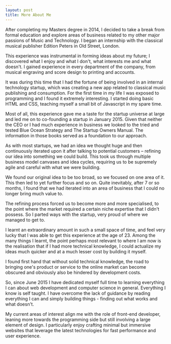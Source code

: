 ```yaml
---
layout: post
title: More About Me
---
```


After completing my Masters degree in 2014, I decided to take a break from formal education and explore areas of business related to my other major passions of Music and Technology. I began an internship with the classical musical publisher Edition Peters in Old Street, London. 

This experience was instrumental in forming ideas about my future; I discovered what I enjoy and what I don't, what interests me and what doesn't. I gained experience in every department of the company, from musical engraving and score design to printing and accounts.

It was during this time that I had the fortune of being involved in an internal technology startup, which was creating a new app related to classical music publishing and consumption. For the first time in my life I was exposed to programming and I found it extremely interesting. I started doing basic HTML and CSS, teaching myself a small bit of Javascript in my spare time.

Most of all, this experience gave me a taste for the startup universe at large and led me on to co-founding a startup in January 2015. Given that neither the CEO or I had much experience in business we looked to the tried and tested Blue Ocean Strategy and The Startup Owners Manual. The information in those books served as a foundation to our approach.

As with most startups, we had an idea we thought huge and then continuously iterated upon it after talking to potential customers – refining our idea into something we could build. This took us through multiple business model canvases and idea cycles, requiring us to be supremely agile and careful with what we were building. 

We found our original idea to be too broad, so we focused on one area of it. This then led to yet further focus and so on. Quite inevitably, after 7 or so months, I found that we had iterated into an area of business that I could no longer bring much value to. 

The refining process forced us to become more and more specialised, to the point where the market required a certain niche expertise that I didn't possess. So I parted ways with the startup, very proud of where we managed to get to. 

I learnt an extraordinary amount in such a small space of time, and feel very lucky that I was able to get this experience at the age of 23. Among the many things I learnt, the point perhaps most relevant to where I am now is the realisation that if I had more technical knowledge, I could actualize my ideas much quicker and at a much lesser cost by building it myself. 

I found first hand that without solid technical knowledge, the road to bringing one's product or service to the online market can become obscured and obviously also be hindered by development costs.

So, since June 2015 I have dedicated myself full time to learning everything I can about web development and computer science in general. Everything I know is self taught. I have overcome the lack of guidance by reading everything I can and simply building things - finding out what works and what doesn't.

My current areas of interest align me with the role of front-end developer, leaning more towards the programming side but still involving a large element of design. I particularly enjoy crafting minimal but immersive websites that leverage the latest technologies for fast performance and user experience. 
